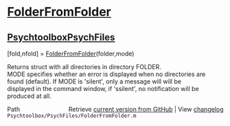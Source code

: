 # [FolderFromFolder](FolderFromFolder)
## [Psychtoolbox](Psychtoolbox)[PsychFiles](PsychFiles)

[fold,nfold] = [FolderFromFolder](FolderFromFolder)(folder,mode)  
  
Returns struct with all directories in directory FOLDER.  
MODE specifies whether an error is displayed when no directories are  
found (default). If MODE is 'silent', only a message will will be  
displayed in the command window, if 'ssilent', no notification will be  
produced at all.  




<div class="code_header" style="text-align:right;">
  <span style="float:left;">Path&nbsp;&nbsp;</span> <span class="counter">Retrieve <a href=
  "https://raw.github.com/Psychtoolbox-3/Psychtoolbox-3/beta/Psychtoolbox/PsychFiles/FolderFromFolder.m">current version from GitHub</a> | View <a href=
  "https://github.com/Psychtoolbox-3/Psychtoolbox-3/commits/beta/Psychtoolbox/PsychFiles/FolderFromFolder.m">changelog</a></span>
</div>
<div class="code">
  <code>Psychtoolbox/PsychFiles/FolderFromFolder.m</code>
</div>

